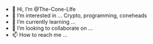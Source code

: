 - 👋 Hi, I’m @The-Cone-LIfe
- 👀 I’m interested in ... Crypto, programming, coneheads
- 🌱 I’m currently learning ... 
- 💞️ I’m looking to collaborate on ...
- 📫 How to reach me ...

<!---
The-Cone-LIfe/The-Cone-LIfe is a ✨ special ✨ repository because its `README.md` (this file) appears on your GitHub profile.
You can click the Preview link to take a look at your changes.
--->
